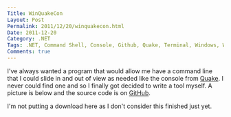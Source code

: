 ```yaml
---
Title: WinQuakeCon
Layout: Post
Permalink: 2011/12/20/winquakecon.html
Date: 2011-12-20
Category: .NET
Tags: .NET, Command Shell, Console, Github, Quake, Terminal, Windows, WinQuakeCon 
Comments: true
---
```


I've always wanted a program that would allow me have a command line that I could slide in and out of view as needed like the console from [Quake](http://en.wikipedia.org/wiki/Quake_(video_game)). I never could find one and so I finally got decided to write a tool myself. A picture is below and the source code is on [GitHub](https://github.com/smack0007/WinQuakeCon).

I'm not putting a download here as I don't consider this finished just yet.
